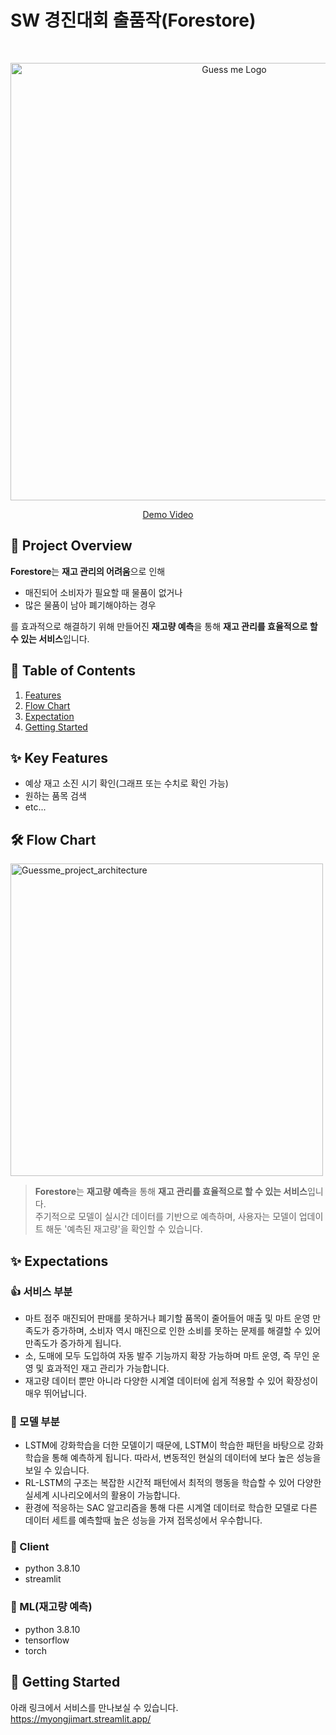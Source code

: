 # SW 경진대회 출품작(Forestore)

<p align="center">
 <br>
 <div width="400" style="background: none;" align="center">
  <img src='https://github.com/hou27/problem_solving/assets/65845941/590c5474-900e-42e0-be91-164e2f2e5b4b' alt="Guess me Logo" width="700" />
 </div>
</p>
<p align="center"><a href="https://www.youtube.com/watch?v=97iRtm13fLo">Demo Video</a>
</p>

## 👋 Project Overview

**Forestore**는 **재고 관리의 어려움**으로 인해

- 매진되어 소비자가 필요할 때 물품이 없거나
- 많은 물품이 남아 폐기해야하는 경우

를 효과적으로 해결하기 위해 만들어진 **재고량 예측**을 통해 **재고 관리를 효율적으로 할 수 있는 서비스**입니다.

## 📖 Table of Contents

<ol>
 <li><a href="#features">Features</a></li>
 <li><a href="#flowchart">Flow Chart</a></li>
 <li><a href="#expectation">Expectation</a></li>
 <li><a href="#gettingstarted">Getting Started</a></li>
</ol>

<h2 id="features"> ✨ Key Features </h2>

- 예상 재고 소진 시기 확인(그래프 또는 수치로 확인 가능)
- 원하는 품목 검색
- etc...

<h2 id="flowchart"> 🛠️  Flow Chart </h2>

<img width="500" alt="Guessme_project_architecture" src="https://github.com/hou27/mock_mart_data/assets/65845941/888f0978-2048-461c-8f6f-ff12a20cd75d">

> **Forestore**는 **재고량 예측**을 통해 **재고 관리를 효율적으로 할 수 있는 서비스**입니다.  
> 주기적으로 모델이 실시간 데이터를 기반으로 예측하며, 사용자는 모델이 업데이트 해둔 '예측된 재고량'을 확인할 수 있습니다.

<h2 id="expectation"> ✨ Expectations </h2>
 
 ### 👍 서비스 부분
- 마트 점주 매진되어 판매를 못하거나 폐기할 품목이 줄어들어 매출 및 마트 운영 만족도가 증가하며, 
소비자 역시 매진으로 인한 소비를 못하는 문제를 해결할 수 있어 만족도가 증가하게 됩니다.
- 소, 도매에 모두 도입하여 자동 발주 기능까지 확장 가능하며 마트 운영, 즉 무인 운영 및 효과적인 재고 관리가 가능합니다.
- 재고량 데이터 뿐만 아니라 다양한 시계열 데이터에 쉽게 적용할 수 있어 확장성이 매우 뛰어납니다.  
 ### 🤝 모델 부분
- LSTM에 강화학습을 더한 모델이기 때문에, LSTM이 학습한 패턴을 바탕으로 강화학습을 통해 예측하게 됩니다. 
따라서, 변동적인 현실의 데이터에 보다 높은 성능을 보일 수 있습니다.
- RL-LSTM의 구조는 복잡한 시간적 패턴에서 최적의 행동을 학습할 수 있어 다양한 실세계 시나리오에서의 활용이 가능합니다.
- 환경에 적응하는 SAC 알고리즘을 통해 다른 시계열 데이터로 학습한 모델로 다른 데이터 세트를 예측할때 높은 성능을 가져 접목성에서 우수합니다.

### 🚉 Client

- python 3.8.10
- streamlit

### :robot: ML(재고량 예측)

- python 3.8.10
- tensorflow
- torch

<h2 id="gettingstarted"> 🏃 Getting Started </h2>

아래 링크에서 서비스를 만나보실 수 있습니다.  
https://myongjimart.streamlit.app/

